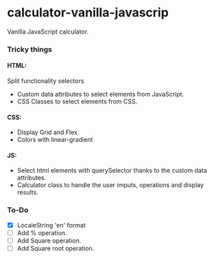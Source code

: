 # calculator-vanilla-javascrip

Vanilla JavaScript calculator.

### Tricky things
#### HTML:

Split functionality selectors
 - Custom data attributes to select elements from JavaScript.
 - CSS Classes to select elements from CSS.
 
#### CSS:
 - Display Grid and Flex.
 - Colors with linear-gradient
 
#### JS:
 - Select html elements with querySelector thanks to the custom data attributes.
 - Calculator class to handle the user imputs, operations and display results.
 
 ### To-Do

- [x] LocaleString 'en' format
- [ ] Add % operation.
- [ ] Add Square operation.
- [ ] Add Square root operation.

